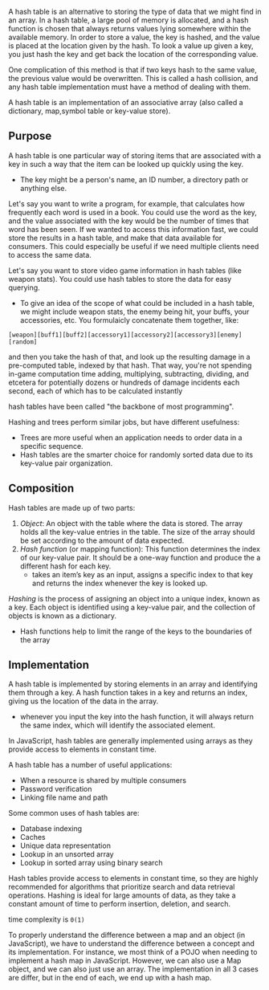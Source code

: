 
A hash table is an alternative to storing the type of data that we might find in an array. In a hash table, a large pool of memory is allocated, and a hash function is chosen that always returns values lying somewhere within the available memory. In order to store a value, the key is hashed, and the value is placed at the location given by the hash. To look a value up given a key, you just hash the key and get back the location of the corresponding value.

One complication of this method is that if two keys hash to the same value, the previous value would be overwritten. This is called a hash collision, and any hash table implementation must have a method of dealing with them.

A hash table is an implementation of an associative array (also called a dictionary, map,symbol table or key-value store).

## Purpose
A hash table is one particular way of storing items that are associated with a key in such a way that the item can be looked up quickly using the key.
- The key might be a person's name, an ID number, a directory path or anything else.

Let's say you want to write a program, for example, that calculates how frequently each word is used in a book. You could use the word as the key, and the value associated with the key would be the number of times that word has been seen. If we wanted to access this information fast, we could store the results in a hash table, and make that data available for consumers. This could especially be useful if we need multiple clients need to access the same data.

Let's say you want to store video game information in hash tables (like weapon stats). You could use hash tables to store the data for easy querying.
- To give an idea of the scope of what could be included in a hash table, we might include weapon stats, the enemy being hit, your buffs, your accessories, etc. You formulaicly concatenate them together, like:
```
[weapon][buff1][buff2][accessory1][accessory2][accessory3][enemy][random]
```

and then you take the hash of that, and look up the resulting damage in a pre-computed table, indexed by that hash. That way, you're not spending in-game computation time adding, multiplying, subtracting, dividing, and etcetera for potentially dozens or hundreds of damage incidents each second, each of which has to be calculated instantly


hash tables have been called "the backbone of most programming".

Hashing and trees perform similar jobs, but have different usefulness:
- Trees are more useful when an application needs to order data in a specific sequence. 
- Hash tables are the smarter choice for randomly sorted data due to its key-value pair organization.

## Composition

Hash tables are made up of two parts:
1. *Object*: An object with the table where the data is stored. The array holds all the key-value entries in the table. The size of the array should be set according to the amount of data expected.
2. *Hash function* (or mapping function): This function determines the index of our key-value pair. It should be a one-way function and produce the a different hash for each key.
    - takes an item’s key as an input, assigns a specific index to that key and returns the index whenever the key is looked up.

*Hashing* is the process of assigning an object into a unique index, known as a key. Each object is identified using a key-value pair, and the collection of objects is known as a dictionary.
- Hash functions help to limit the range of the keys to the boundaries of the array

## Implementation

A hash table is implemented by storing elements in an array and identifying them through a key. A hash function takes in a key and returns an index, giving us the location of the data in the array.
- whenever you input the key into the hash function, it will always return the same index, which will identify the associated element.

In JavaScript, hash tables are generally implemented using arrays as they provide access to elements in constant time.

A hash table has a number of useful applications:
- When a resource is shared by multiple consumers
- Password verification
- Linking file name and path

Some common uses of hash tables are:
- Database indexing
- Caches
- Unique data representation
- Lookup in an unsorted array
- Lookup in sorted array using binary search

Hash tables provide access to elements in constant time, so they are highly recommended for algorithms that prioritize search and data retrieval operations. 
Hashing is ideal for large amounts of data, as they take a constant amount of time to perform insertion, deletion, and search.

time complexity is `0(1)`

To properly understand the difference between a map and an object (in JavaScript), we have to understand the difference between a concept and its implementation. For instance, we most think of a POJO when needing to implement a hash map in JavaScript. However, we can also use a Map object, and we can also just use an array. The implementation in all 3 cases are differ, but in the end of each, we end up with a hash map.
